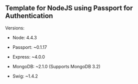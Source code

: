 ## Template for NodeJS using Passport for Authentication

Versions:

 - Node: 4.4.3
 
 - Passport: ~0.1.17
 
 - Express: ~4.0.0
 
 - MongoDB: ~2.1.0 (Supports MongoDB 3.2)
 
 - Swig: ~1.4.2